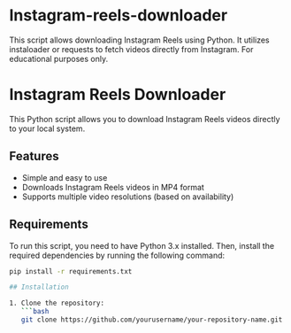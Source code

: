 # Instagram-reels-downloader
This script allows downloading Instagram Reels using Python. It utilizes instaloader or requests to fetch videos directly from Instagram. For educational purposes only.

# Instagram Reels Downloader

This Python script allows you to download Instagram Reels videos directly to your local system.

## Features
- Simple and easy to use
- Downloads Instagram Reels videos in MP4 format
- Supports multiple video resolutions (based on availability)

## Requirements

To run this script, you need to have Python 3.x installed. Then, install the required dependencies by running the following command:

```bash
pip install -r requirements.txt

## Installation

1. Clone the repository:
   ```bash
   git clone https://github.com/yourusername/your-repository-name.git